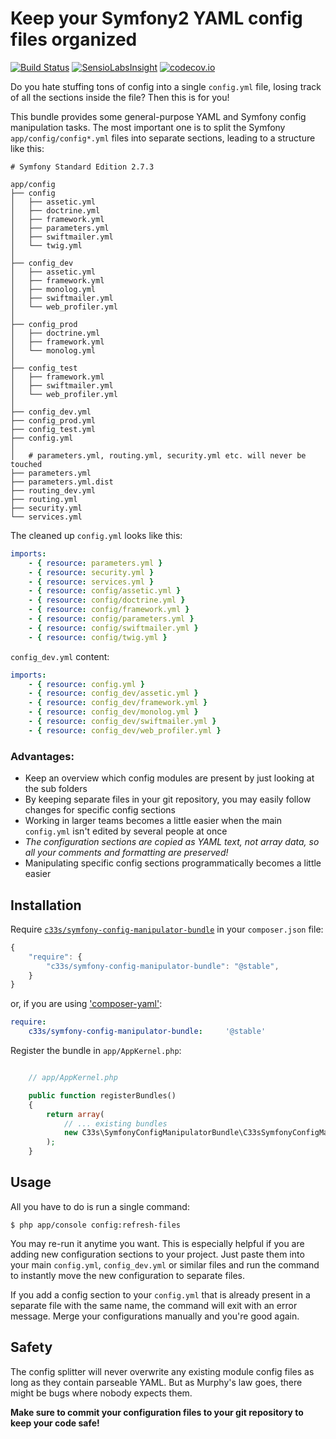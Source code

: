 Keep your Symfony2 YAML config files organized
==============================================

[![Build Status](https://travis-ci.org/vworldat/C33sSymfonyConfigManipulatorBundle.svg)](https://travis-ci.org/vworldat/C33sSymfonyConfigManipulatorBundle)
[![SensioLabsInsight](https://insight.sensiolabs.com/projects/716c4317-aaf1-466c-90bf-48c3d98bf8c0/mini.png)](https://insight.sensiolabs.com/projects/716c4317-aaf1-466c-90bf-48c3d98bf8c0)
[![codecov.io](http://codecov.io/github/vworldat/C33sSymfonyConfigManipulatorBundle/coverage.svg?branch=master)](http://codecov.io/github/vworldat/C33sSymfonyConfigManipulatorBundle?branch=master)

Do you hate stuffing tons of config into a single `config.yml` file, losing track of all the sections inside the file? Then this is for you!

This bundle provides some general-purpose YAML and Symfony config manipulation tasks. The most important one
is to split the Symfony `app/config/config*.yml` files into separate sections, leading to a structure like this:

```
# Symfony Standard Edition 2.7.3

app/config
├── config
│   ├── assetic.yml
│   ├── doctrine.yml
│   ├── framework.yml
│   ├── parameters.yml
│   ├── swiftmailer.yml
│   └── twig.yml
│
├── config_dev
│   ├── assetic.yml
│   ├── framework.yml
│   ├── monolog.yml
│   ├── swiftmailer.yml
│   └── web_profiler.yml
│
├── config_prod
│   ├── doctrine.yml
│   ├── framework.yml
│   └── monolog.yml
│
├── config_test
│   ├── framework.yml
│   ├── swiftmailer.yml
│   └── web_profiler.yml
│
├── config_dev.yml
├── config_prod.yml
├── config_test.yml
├── config.yml
│
│   # parameters.yml, routing.yml, security.yml etc. will never be touched
├── parameters.yml
├── parameters.yml.dist
├── routing_dev.yml
├── routing.yml
├── security.yml
└── services.yml
```

The cleaned up `config.yml` looks like this:

```yml
imports:
    - { resource: parameters.yml }
    - { resource: security.yml }
    - { resource: services.yml }
    - { resource: config/assetic.yml }
    - { resource: config/doctrine.yml }
    - { resource: config/framework.yml }
    - { resource: config/parameters.yml }
    - { resource: config/swiftmailer.yml }
    - { resource: config/twig.yml }
```

`config_dev.yml` content:

```yml
imports:
    - { resource: config.yml }
    - { resource: config_dev/assetic.yml }
    - { resource: config_dev/framework.yml }
    - { resource: config_dev/monolog.yml }
    - { resource: config_dev/swiftmailer.yml }
    - { resource: config_dev/web_profiler.yml }
```

### Advantages:

* Keep an overview which config modules are present by just looking at the sub folders
* By keeping separate files in your git repository, you may easily follow changes for specific config sections
* Working in larger teams becomes a little easier when the main `config.yml` isn't edited by several people at once
* *The configuration sections are copied as YAML text, not array data, so all your comments and formatting are preserved!*
* Manipulating specific config sections programmatically becomes a little easier

Installation
------------

Require [`c33s/symfony-config-manipulator-bundle`](https://packagist.org/packages/c33s/symfony-config-manipulator-bundle) in your `composer.json` file:

```js
{
    "require": {
        "c33s/symfony-config-manipulator-bundle": "@stable",
    }
}
```

or, if you are using ['composer-yaml'](https://packagist.org/packages/igorw/composer-yaml):

```yml
require:
    c33s/symfony-config-manipulator-bundle:     '@stable'
```

Register the bundle in `app/AppKernel.php`:

```php

    // app/AppKernel.php

    public function registerBundles()
    {
        return array(
            // ... existing bundles
            new C33s\SymfonyConfigManipulatorBundle\C33sSymfonyConfigManipulatorBundle(),
        );
    }

```

Usage
-----

All you have to do is run a single command:

    $ php app/console config:refresh-files

You may re-run it anytime you want. This is especially helpful if you are adding new configuration sections to your project. Just paste them into your main 
`config.yml`, `config_dev.yml` or similar files and run the command to instantly move the new configuration to separate files.

If you add a config section to your `config.yml` that is already present in a separate file with the same name, the command will exit with an error message.
Merge your configurations manually and you're good again.

Safety
------

The config splitter will never overwrite any existing module config files as long as they contain parseable YAML. But as Murphy's law goes, there might be bugs where nobody expects them.

**Make sure to commit your configuration files to your git repository to keep your code safe!**
